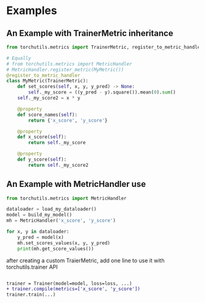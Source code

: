 # Examples

## An Example with TrainerMetric inheritance
```python
from torchutils.metrics import TrainerMetric, register_to_metric_handler

# Equally 
# from torchutils.metrics import MetricHandler
# MetricHandler.register_metric(MyMetric())
@register_to_metric_handler
class MyMetric(TrainerMetric):
    def set_scores(self, x, y, y_pred) -> None:
        self._my_score = ((y_pred - y).square()).mean(0).sum()
	self._my_score2 = x * y

    @property
    def score_names(self):
        return {'x_score', 'y_score'}

    @property
    def x_score(self):
        return self._my_score

    @property
    def y_score(self):
        return self._my_score2
```

## An Example with MetricHandler use
```py
from torchutils.metrics import MetricHandler

dataloader = load_my_dataloader()
model = build_my_model()
mh = MetricHandler('x_score', 'y_score')

for x, y in dataloader:
    y_pred = model(x)
    mh.set_scores_values(x, y, y_pred)
    print(mh.get_score_values())
```

after creating a custom TraierMetric, add one line to use it with torchutils.trainer API
```diff

trainer = Trainer(model=model, loss=loss, ...)
+ trainer.compile(metrics=['x_score', 'y_score'])
trainer.train(...)
```




